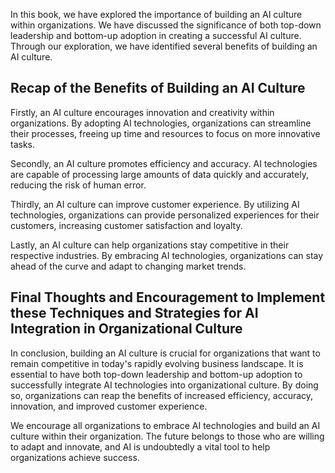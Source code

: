 
In this book, we have explored the importance of building an AI culture within organizations. We have discussed the significance of both top-down leadership and bottom-up adoption in creating a successful AI culture. Through our exploration, we have identified several benefits of building an AI culture.

Recap of the Benefits of Building an AI Culture
-----------------------------------------------

Firstly, an AI culture encourages innovation and creativity within organizations. By adopting AI technologies, organizations can streamline their processes, freeing up time and resources to focus on more innovative tasks.

Secondly, an AI culture promotes efficiency and accuracy. AI technologies are capable of processing large amounts of data quickly and accurately, reducing the risk of human error.

Thirdly, an AI culture can improve customer experience. By utilizing AI technologies, organizations can provide personalized experiences for their customers, increasing customer satisfaction and loyalty.

Lastly, an AI culture can help organizations stay competitive in their respective industries. By embracing AI technologies, organizations can stay ahead of the curve and adapt to changing market trends.

Final Thoughts and Encouragement to Implement these Techniques and Strategies for AI Integration in Organizational Culture
--------------------------------------------------------------------------------------------------------------------------

In conclusion, building an AI culture is crucial for organizations that want to remain competitive in today's rapidly evolving business landscape. It is essential to have both top-down leadership and bottom-up adoption to successfully integrate AI technologies into organizational culture. By doing so, organizations can reap the benefits of increased efficiency, accuracy, innovation, and improved customer experience.

We encourage all organizations to embrace AI technologies and build an AI culture within their organization. The future belongs to those who are willing to adapt and innovate, and AI is undoubtedly a vital tool to help organizations achieve success.
